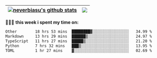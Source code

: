 | <a href="https://github.com/neverbiasu"><img align="center" src="https://github-readme-stats.vercel.app/api?username=neverbiasu&theme=dracula&show_icons=true&hide_border=true&count_private=true" alt="neverbiasu's github stats" /></a> | <a href="https://github.com/neverbiasu"><img align="center" src="https://github-readme-stats.vercel.app/api/top-langs/?username=neverbiasu&theme=dracula&show_icons=true&hide_border=true&layout=compact" /></a> |
| ------------- | ------------- |

👨🏾‍💻 **this week i spent my time on:**
<!--START_SECTION:waka-->

```txt
Other        18 hrs 53 mins  ████████▓░░░░░░░░░░░░░░░░   34.99 %
Markdown     13 hrs 29 mins  ██████▒░░░░░░░░░░░░░░░░░░   24.97 %
TypeScript   11 hrs 27 mins  █████▒░░░░░░░░░░░░░░░░░░░   21.20 %
Python       7 hrs 32 mins   ███▒░░░░░░░░░░░░░░░░░░░░░   13.95 %
TOML         1 hr 27 mins    ▓░░░░░░░░░░░░░░░░░░░░░░░░   02.69 %
```

<!--END_SECTION:waka-->
